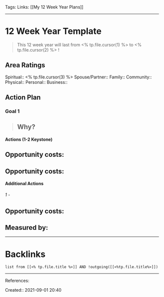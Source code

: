 Tags:
Links: [[My 12 Week Year Plans]]
___
# 12 Week Year Template
> This 12 week year will last from <% tp.file.cursor(1) %> to <% tp.file.cursor(2) %> !
## Area Ratings
Spiritual:: <% tp.file.cursor(3) %>
Spouse/Partner:: 
Family:: 
Community:: 
Physical:: 
Personal:: 
Business:: 
## Action Plan
### Goal 1
> **Why?**
> -- 
#### Actions (1-2 Keystone)
##### 


 **Opportunity costs:**
- 

##### 
 **Opportunity costs:**
- 

#### Additional Actions
###### 1 - 
**Opportunity costs:**
- 

**Measured by:**
- 

___
# Backlinks
```dataview
list from [[<% tp.file.title %>]] AND !outgoing([[<%tp.file.title%>]])
```
___
References:

Created:: 2021-09-01 20:40
